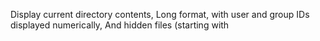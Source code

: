 Display current directory contents, Long format, with user and group IDs displayed numerically, And hidden files (starting with
